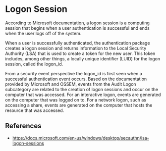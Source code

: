 # Logon Session

According to Microsoft documentation, a logon session is a computing session that begins when a user authentication is successful and ends when the user logs off of the system.

When a user is successfully authenticated, the authentication package creates a logon session and returns information to the Local Security Authority (LSA) that is used to create a token for the new user. This token includes, among other things, a locally unique identifier (LUID) for the logon session, called the logon_id.

From a security event perspective the logon_id is first seen when a successful authentication event occurs.
Based on the documentation provided by Microsoft and OSSEM, events from the Audit Logon subcategory are related to the creation of logon sessions and occur on the computer that was accessed. For an interactive logon, events are generated on the computer that was logged on to. For a network logon, such as accessing a share, events are generated on the computer that hosts the resource that was accessed.

## References

* https://docs.microsoft.com/en-us/windows/desktop/secauthn/lsa-logon-sessions
